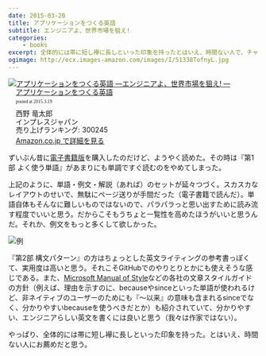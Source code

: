 ```yaml
---
date: 2015-03-20
title: アプリケーションをつくる英語
subtitle: エンジニアよ、世界市場を狙え!
categories: 
    - books
excerpt: 全体的には帯に短し襷に長しといった印象を持ったとはいえ、時間ない人で、チャチャッと、おおまかに確認したい人にはお薦めだと思う。
ogimage: http://ecx.images-amazon.com/images/I/51338TofnyL.jpg
---
```


<div class="azlink-box"><div class="azlink-image" style="float:left"><a href="http://www.amazon.co.jp/exec/obidos/ASIN/4844332848/warikiru-22/" name="azlinklink" target="_blank"><img src="http://ecx.images-amazon.com/images/I/51338TofnyL._SL160_.jpg" alt="アプリケーションをつくる英語 ―エンジニアよ、世界市場を狙え! ―" style="border:none" /></a></div><div class="azlink-info" style="float:left;margin-left:15px;line-height:120%"><div class="azlink-name" style="margin-bottom:10px;line-height:120%"><a href="http://www.amazon.co.jp/exec/obidos/ASIN/4844332848/warikiru-22/" name="azlinklink" target="_blank">アプリケーションをつくる英語</a><div class="azlink-powered-date" style="font-size:7pt;margin-top:5px;font-family:verdana;line-height:120%">posted at 2015.3.19</div></div><div class="azlink-detail">西野 竜太郎<br />インプレスジャパン<br />売り上げランキング: 300245<br /></div><div class="azlink-link" style="margin-top:5px"><a href="http://www.amazon.co.jp/exec/obidos/ASIN/4844332848/warikiru-22/" target="_blank">Amazon.co.jp で詳細を見る</a></div></div><div class="azlink-footer" style="clear:left"></div></div>

ずいぶん昔に[電子書籍版](http://tatsu-zine.com/books/english4app)を購入したのだけど、ようやく読めた。その時は『第1部 よく使う単語』があまりにも単調ですぐ読むのをやめてしまった。

上記のように、単語・例文・解説（あれば）のセットが延々つづく。スカスカなレイアウトのせいで、無駄にページ送りが手間だった（電子書籍で読んだ）。単語自体もそんなに難しいものではないので、パラパラっと思い出すために読み流す程度でいいと思う。だからこそもうちょと一覧性を高めたほうがいいと思うんだ。それか、例文をもっと多くして欲しかった。

![例](/mol/images/2015/0320-00.png)

『第2部 構文パターン』の方はちょっとした英文ライティングの参考書っぽくて、実用度は高いと思う。それこそGitHubでのやりとりとかにも使えそうな感じである。また、[Microsoft Manual of Style](http://www.amazon.co.jp/dp/B00JDMPH6S?tag=warikiru-22)などの各社の文章スタイルガイドの方針（例えば、理由を示すのに、becauseやsinceといった単語が使われるけど、非ネイティブのユーザーのためにも『〜以来』の意味も含まれるsinceでなく、分かりやすいbecauseを使うべきだとか）も紹介されていて、分かりやすい、エンジニアらしい英文を書くには良いと思う（我々は作家ではない）。

やっぱり、全体的には帯に短し襷に長しといった印象を持った。とはいえ、時間ない人にお薦めだと思う。